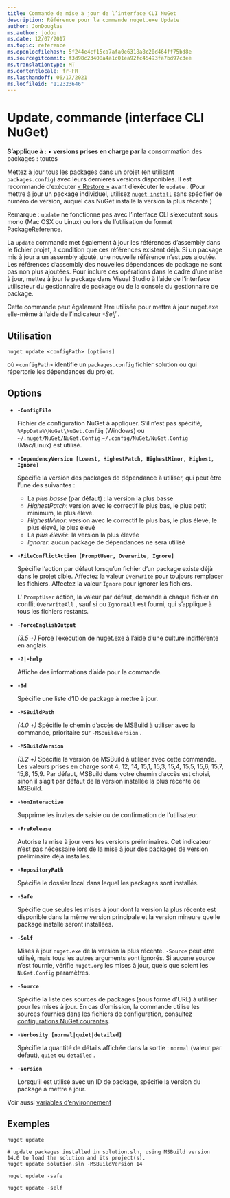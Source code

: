 ```yaml
---
title: Commande de mise à jour de l’interface CLI NuGet
description: Référence pour la commande nuget.exe Update
author: JonDouglas
ms.author: jodou
ms.date: 12/07/2017
ms.topic: reference
ms.openlocfilehash: 5f244e4cf15ca7afa0e6318a8c20d464ff75bd8e
ms.sourcegitcommit: f3d98c23408a4a1c01ea92fc45493fa7bd97c3ee
ms.translationtype: MT
ms.contentlocale: fr-FR
ms.lasthandoff: 06/17/2021
ms.locfileid: "112323646"
---
```

# <a name="update-command-nuget-cli"></a>Update, commande (interface CLI NuGet)

**S’applique à :** &bullet; **versions prises en charge par** la consommation des packages : toutes

Mettez à jour tous les packages dans un projet (en utilisant `packages.config`) avec leurs dernières versions disponibles. Il est recommandé d’exécuter [« Restore »](cli-ref-restore.md) avant d’exécuter le `update` . (Pour mettre à jour un package individuel, utilisez [`nuget install`](cli-ref-install.md) sans spécifier de numéro de version, auquel cas NuGet installe la version la plus récente.)

Remarque : `update` ne fonctionne pas avec l’interface CLI s’exécutant sous mono (Mac OSX ou Linux) ou lors de l’utilisation du format PackageReference.

La `update` commande met également à jour les références d’assembly dans le fichier projet, à condition que ces références existent déjà. Si un package mis à jour a un assembly ajouté, une nouvelle référence n’est *pas* ajoutée. Les références d’assembly des nouvelles dépendances de package ne sont pas non plus ajoutées. Pour inclure ces opérations dans le cadre d’une mise à jour, mettez à jour le package dans Visual Studio à l’aide de l’interface utilisateur du gestionnaire de package ou de la console du gestionnaire de package.

Cette commande peut également être utilisée pour mettre à jour nuget.exe elle-même à l’aide de l’indicateur *-Self* .

## <a name="usage"></a>Utilisation

```cli
nuget update <configPath> [options]
```

où `<configPath>` identifie un `packages.config` fichier solution ou qui répertorie les dépendances du projet.

## <a name="options"></a>Options

- **`-ConfigFile`**

  Fichier de configuration NuGet à appliquer. S’il n’est pas spécifié, `%AppData%\NuGet\NuGet.Config` (Windows) ou `~/.nuget/NuGet/NuGet.Config` `~/.config/NuGet/NuGet.Config` (Mac/Linux) est utilisé.
  
- **`-DependencyVersion [Lowest, HighestPatch, HighestMinor, Highest, Ignore]`**

  Spécifie la version des packages de dépendance à utiliser, qui peut être l’une des suivantes :<br/><ul><li>La *plus basse* (par défaut) : la version la plus basse</li><li>*HighestPatch*: version avec le correctif le plus bas, le plus petit minimum, le plus élevé.</li><li>*HighestMinor*: version avec le correctif le plus bas, le plus élevé, le plus élevé, le plus élevé</li><li>La *plus élevée*: la version la plus élevée</li><li>*Ignorer*: aucun package de dépendances ne sera utilisé</li></ul>

- **`-FileConflictAction [PromptUser, Overwrite, Ignore]`**

  Spécifie l’action par défaut lorsqu’un fichier d’un package existe déjà dans le projet cible. Affectez la valeur `Overwrite` pour toujours remplacer les fichiers. Affectez la valeur `Ignore` pour ignorer les fichiers.

  L' `PromptUser` action, la valeur par défaut, demande à chaque fichier en conflit `OverwriteAll` , sauf si ou `IgnoreAll` est fourni, qui s’applique à tous les fichiers restants.

- **`-ForceEnglishOutput`**

  *(3.5 +)* Force l’exécution de nuget.exe à l’aide d’une culture indifférente en anglais.

- **`-?|-help`**

  Affiche des informations d’aide pour la commande.

- **`-Id`**

  Spécifie une liste d’ID de package à mettre à jour.

- **`-MSBuildPath`**

  *(4.0 +)* Spécifie le chemin d’accès de MSBuild à utiliser avec la commande, prioritaire sur `-MSBuildVersion` .

- **`-MSBuildVersion`**

  *(3.2 +)* Spécifie la version de MSBuild à utiliser avec cette commande. Les valeurs prises en charge sont 4, 12, 14, 15,1, 15,3, 15,4, 15,5, 15,6, 15,7, 15,8, 15,9. Par défaut, MSBuild dans votre chemin d’accès est choisi, sinon il s’agit par défaut de la version installée la plus récente de MSBuild.

- **`-NonInteractive`**

  Supprime les invites de saisie ou de confirmation de l’utilisateur.

- **`-PreRelease`**

  Autorise la mise à jour vers les versions préliminaires. Cet indicateur n’est pas nécessaire lors de la mise à jour des packages de version préliminaire déjà installés.

- **`-RepositoryPath`**

  Spécifie le dossier local dans lequel les packages sont installés.

- **`-Safe`**

  Spécifie que seules les mises à jour dont la version la plus récente est disponible dans la même version principale et la version mineure que le package installé seront installées.

- **`-Self`**

  Mises à jour `nuget.exe` de la version la plus récente. `-Source` peut être utilisé, mais tous les autres arguments sont ignorés. Si aucune source n’est fournie, vérifie `nuget.org` les mises à jour, quels que soient les `NuGet.Config` paramètres.

- **`-Source`**

  Spécifie la liste des sources de packages (sous forme d’URL) à utiliser pour les mises à jour. En cas d’omission, la commande utilise les sources fournies dans les fichiers de configuration, consultez [configurations NuGet courantes](../../consume-packages/configuring-nuget-behavior.md).

- **`-Verbosity [normal|quiet|detailed]`**

  Spécifie la quantité de détails affichée dans la sortie : `normal` (valeur par défaut), `quiet` ou `detailed` .

- **`-Version`**

  Lorsqu’il est utilisé avec un ID de package, spécifie la version du package à mettre à jour.

Voir aussi [variables d’environnement](cli-ref-environment-variables.md)

## <a name="examples"></a>Exemples

```cli
nuget update

# update packages installed in solution.sln, using MSBuild version 14.0 to load the solution and its project(s).
nuget update solution.sln -MSBuildVersion 14

nuget update -safe

nuget update -self
```
